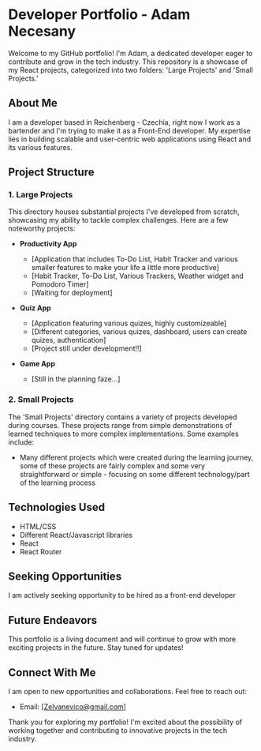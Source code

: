 # Developer Portfolio - Adam Necesany

Welcome to my GitHub portfolio! I'm Adam, a dedicated developer eager to contribute and grow in the tech industry. This repository is a showcase of my React projects, categorized into two folders: 'Large Projects' and 'Small Projects.'

## About Me

I am a developer based in Reichenberg - Czechia, right now I work as a bartender and I'm trying to make it as a Front-End developer. My expertise lies in building scalable and user-centric web applications using React and its various features.

## Project Structure

### 1. Large Projects

This directory houses substantial projects I've developed from scratch, showcasing my ability to tackle complex challenges. Here are a few noteworthy projects:

- **Productivity App**
  - [Application that includes To-Do List, Habit Tracker and various smaller features to make your life a little more productive]
  - [Habit Tracker, To-Do List, Various Trackers, Weather widget and Pomodoro Timer]
  - [Waiting for deployment]

- **Quiz App**
  - [Application featuring various quizes, highly customizeable]
  - [Different categories, various quizes, dashboard, users can create quizes, authentication]
  - [Project still under development!!]

- **Game App**
  - [Still in the planning faze...]


### 2. Small Projects

The 'Small Projects' directory contains a variety of projects developed during courses. These projects range from simple demonstrations of learned techniques to more complex implementations. Some examples include:

- Many different projects which were created during the learning journey, some of these projects are fairly complex and some very straightforward or simple - focusing on some different technology/part of the learning process

## Technologies Used

- HTML/CSS
- Different React/Javascript libraries
- React
- React Router


## Seeking Opportunities

I am actively seeking opportunity to be hired as a front-end developer

## Future Endeavors

This portfolio is a living document and will continue to grow with more exciting projects in the future. Stay tuned for updates!

## Connect With Me

I am open to new opportunities and collaborations. Feel free to reach out:

- Email: [Zelvanevico@gmail.com]

Thank you for exploring my portfolio! I'm excited about the possibility of working together and contributing to innovative projects in the tech industry.


